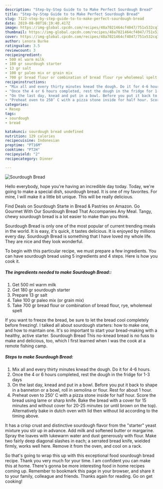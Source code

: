 ```yaml
---
description: "Step-by-Step Guide to to Make Perfect Sourdough Bread"
title: "Step-by-Step Guide to to Make Perfect Sourdough Bread"
slug: 7122-step-by-step-guide-to-to-make-perfect-sourdough-bread
date: 2019-08-08T16:19:40.417Z
image: https://img-global.cpcdn.com/recipes/48a7021464cf4047/751x532cq70/sourdough-bread-recipe-main-photo.jpg
thumbnail: https://img-global.cpcdn.com/recipes/48a7021464cf4047/751x532cq70/sourdough-bread-recipe-main-photo.jpg
cover: https://img-global.cpcdn.com/recipes/48a7021464cf4047/751x532cq70/sourdough-bread-recipe-main-photo.jpg
author: Lenora Burke
ratingvalue: 3.5
reviewcount: 3
recipeingredient:
- 500 ml warm milk
- 180 gr sourdough starter
- 13 gr salt
- 100 gr paleo mix or grain mix
- 700 gr bread flour or combination of bread flour rye wholemeal spelt
recipeinstructions:
- "Mix all and every thirty minutes knead the dough. Do it for 4-6 hours."
- "Once the 4 or 6 hours completed, rest the dough in the fridge for 1-3 days"
- "On the last day, knead and put in a bowl. Before you put it back to shape in a banneton or a bowl, roll in semolina or flour. Rest for about 1 hour."
- "Preheat oven to 250’ C with a pizza stone inside for half hour. Score the bread using lame or sharp knife. Bake the bread with a cover for 15 minutes and without cover for 20-25 minutes (or until brown on the top). Alternatively bake in dutch oven with lid then without lid according to the timing above."
categories:
- Resep
tags:
- sourdough
- bread

katakunci: sourdough bread undefined
nutrition: 129 calories
recipecuisine: Indonesian
preptime: "PT16M"
cooktime: "PT2H"
recipeyield: "2"
recipecategory: Dinner

---
```



![Sourdough Bread](https://img-global.cpcdn.com/recipes/48a7021464cf4047/751x532cq70/sourdough-bread-recipe-main-photo.jpg)

Hello everybody, hope you're having an incredible day today. Today, we're going to make a special dish, sourdough bread. It is one of my favorites. For mine, I will make it a little bit unique. This will be really delicious.

Find Deals on Sourdough Starte in Bread &amp; Pastries on Amazon. Go Gourmet With Our Sourdough Bread That Accompanies Any Meal. Tangy, chewy sourdough bread is a lot easier to make than you think.

Sourdough Bread is only one of the most popular of current trending meals in the world. It is easy, it's quick, it tastes delicious. It is enjoyed by millions every day. Sourdough Bread is something that I have loved my whole life. They are nice and they look wonderful.


To begin with this particular recipe, we must prepare a few ingredients. You can have sourdough bread using 5 ingredients and 4 steps. Here is how you cook it.

##### The ingredients needed to make Sourdough Bread::

1. Get 500 ml warm milk
1. Get 180 gr sourdough starter
1. Prepare 13 gr salt
1. Take 100 gr paleo mix (or grain mix)
1. Take 700 gr bread flour or combination of bread flour, rye, wholemeal spelt


If you want to freeze the bread, be sure to let the bread cool completely before freezing!. I talked all about sourdough starters: how to make one, and how to maintain one. It&#39;s so important to start your bread-making with a healthy, active starter. Sourdough Bread This no-knead bread is no fuss to make and delicious, too, which I first learned when I was the cook at a remote fishing camp. 

##### Steps to make Sourdough Bread:

1. Mix all and every thirty minutes knead the dough. Do it for 4-6 hours.
1. Once the 4 or 6 hours completed, rest the dough in the fridge for 1-3 days
1. On the last day, knead and put in a bowl. Before you put it back to shape in a banneton or a bowl, roll in semolina or flour. Rest for about 1 hour.
1. Preheat oven to 250’ C with a pizza stone inside for half hour. Score the bread using lame or sharp knife. Bake the bread with a cover for 15 minutes and without cover for 20-25 minutes (or until brown on the top). Alternatively bake in dutch oven with lid then without lid according to the timing above.


It has a crisp crust and distinctive sourdough flavor from the &#34;starter&#34; yeast mixture you stir up in advance. Add milk and softened butter or margarine. Spray the loaves with lukewarm water and dust generously with flour. Make two fairly deep diagonal slashes in each; a serrated bread knife, wielded firmly, works well here. Remove it from the oven, and cool on a rack. 

So that's going to wrap this up with this exceptional food sourdough bread recipe. Thank you very much for your time. I am confident you can make this at home. There's gonna be more interesting food in home recipes coming up. Remember to bookmark this page in your browser, and share it to your family, colleague and friends. Thanks again for reading. Go on get cooking!

